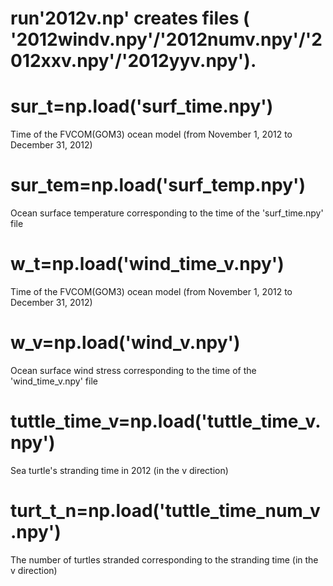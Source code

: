 # run'2012v.np' creates files ( '2012windv.npy'/'2012numv.npy'/'2012xxv.npy'/'2012yyv.npy').


# sur_t=np.load('surf_time.npy')
Time of the FVCOM(GOM3) ocean model (from November 1, 2012 to December 31, 2012)

# sur_tem=np.load('surf_temp.npy')
Ocean surface temperature corresponding to the time of the 'surf_time.npy' file

# w_t=np.load('wind_time_v.npy')
Time of the FVCOM(GOM3) ocean model (from November 1, 2012 to December 31, 2012)

# w_v=np.load('wind_v.npy')
Ocean surface wind stress corresponding to the time of the 'wind_time_v.npy' file

# tuttle_time_v=np.load('tuttle_time_v.npy')
Sea turtle's stranding time in 2012 (in the v direction)

# turt_t_n=np.load('tuttle_time_num_v.npy')
The number of turtles stranded corresponding to the stranding time (in the v direction)
